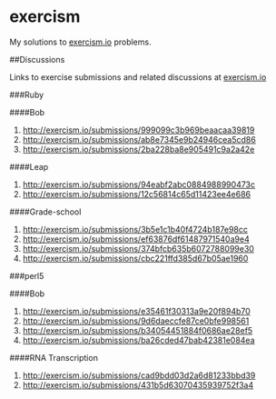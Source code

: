 exercism
========

My solutions to [exercism.io](http://exercism.io) problems.

##Discussions

Links to exercise submissions and related discussions at [exercism.io](http://exercism.io) 

###Ruby

####Bob

1. http://exercism.io/submissions/999099c3b969beaacaa39819
2. http://exercism.io/submissions/ab8e7345e9b24946cea5cd86
3. http://exercism.io/submissions/2ba228ba8e905491c9a2a42e

####Leap

1. http://exercism.io/submissions/94eabf2abc0884988990473c
2. http://exercism.io/submissions/12c56814c65d11423ee4e686

####Grade-school

1. http://exercism.io/submissions/3b5e1c1b40f4724b187e98cc
2. http://exercism.io/submissions/ef63876df61487971540a9e4
3. http://exercism.io/submissions/374bfcb635b6072788099e30
4. http://exercism.io/submissions/cbc221ffd385d67b05ae1960

###perl5

####Bob

1. http://exercism.io/submissions/e35461f30313a9e20f894b70
2. http://exercism.io/submissions/9d6daeccfe87ce0bfe998561
3. http://exercism.io/submissions/b34054451884f0686ae28ef5
4. http://exercism.io/submissions/ba26cded47bab42381e084ea

####RNA Transcription

1. http://exercism.io/submissions/cad9bdd03d2a6d81233bbd39
2. http://exercism.io/submissions/431b5d63070435939752f3a4
